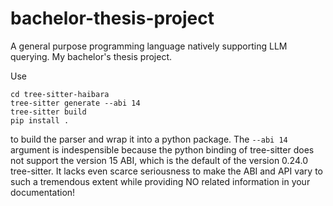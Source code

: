 # bachelor-thesis-project
A general purpose programming language natively supporting LLM querying. My bachelor's thesis project.

Use

```
cd tree-sitter-haibara
tree-sitter generate --abi 14
tree-sitter build
pip install .
```

to build the parser and wrap it into a python package. The `--abi 14` argument is indespensible because the python binding of tree-sitter does not support the version 15 ABI, which is the default of the version 0.24.0 tree-sitter. It lacks even scarce seriousness to make the ABI and API vary to such a tremendous extent while providing NO related information in your documentation!
